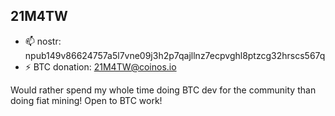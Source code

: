 ## 21M4TW

- 📫 nostr: npub149v86624757a5l7vne09j3h2p7qajllnz7ecpvghl8ptzcg32hrscs567q
- ⚡ BTC donation: 21M4TW@coinos.io

Would rather spend my whole time doing BTC dev for the community than doing fiat mining! Open to BTC work!
